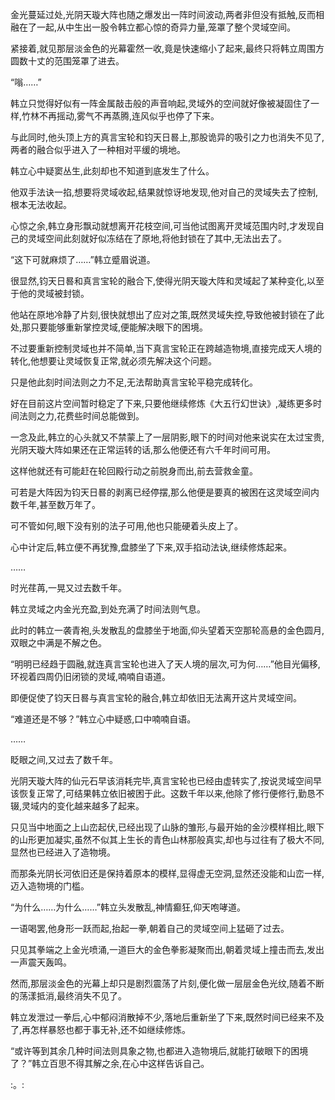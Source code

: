 
金光蔓延过处,光阴天璇大阵也随之爆发出一阵时间波动,两者非但没有抵触,反而相融在了一起,从中生出一股令韩立都心惊的奇异力量,笼罩了整个灵域空间。

紧接着,就见那层淡金色的光幕霍然一收,竟是快速缩小了起来,最终只将韩立周围方圆数十丈的范围笼罩了进去。

“嗡……”

韩立只觉得好似有一阵金属敲击般的声音响起,灵域外的空间就好像被凝固住了一样,竹林不再摇动,雾气不再蒸腾,连风似乎也停了下来。

与此同时,他头顶上方的真言宝轮和钧天日晷上,那股诡异的吸引之力也消失不见了,两者的融合似乎进入了一种相对平缓的境地。

韩立心中疑窦丛生,此刻却也不知道到底发生了什么。

他双手法诀一掐,想要将灵域收起,结果就惊讶地发现,他对自己的灵域失去了控制,根本无法收起。

心惊之余,韩立身形飘动就想离开花枝空间,可当他试图离开灵域范围内时,才发现自己的灵域空间此刻就好似冻结在了原地,将他封锁在了其中,无法出去了。

“这下可就麻烦了……”韩立蹙眉说道。

很显然,钧天日晷和真言宝轮的融合下,使得光阴天璇大阵和灵域起了某种变化,以至于他的灵域被封锁。

他站在原地冷静了片刻,很快就想出了应对之策,既然灵域失控,导致他被封锁在了此处,那只要能够重新掌控灵域,便能解决眼下的困境。

不过要重新控制灵域也并不简单,当下真言宝轮正在跨越造物境,直接完成天人境的转化,他想要让灵域恢复正常,就必须先解决这个问题。

只是他此刻时间法则之力不足,无法帮助真言宝轮平稳完成转化。

好在目前这片空间暂时稳定了下来,只要他继续修炼《大五行幻世诀》,凝练更多时间法则之力,花费些时间总能做到。

一念及此,韩立的心头就又不禁蒙上了一层阴影,眼下的时间对他来说实在太过宝贵,光阴天璇大阵如果还在正常运转的话,那么他便还有六千年时间可用。

这样他就还有可能赶在轮回殿行动之前脱身而出,前去营救金童。

可若是大阵因为钧天日晷的剥离已经停摆,那么他便是要真的被困在这灵域空间内数千年,甚至数万年了。

可不管如何,眼下没有别的法子可用,他也只能硬着头皮上了。

心中计定后,韩立便不再犹豫,盘膝坐了下来,双手掐动法诀,继续修炼起来。

……

时光荏苒,一晃又过去数千年。

韩立灵域之内金光充盈,到处充满了时间法则气息。

此时的韩立一袭青袍,头发散乱的盘膝坐于地面,仰头望着天空那轮高悬的金色圆月,双眼之中满是不解之色。

“明明已经趋于圆融,就连真言宝轮也进入了天人境的层次,可为何……”他目光偏移,环视着四周仍旧闭锁的灵域,喃喃自语道。

即便促使了钧天日晷与真言宝轮的融合,韩立却依旧无法离开这片灵域空间。

“难道还是不够？”韩立心中疑惑,口中喃喃自语。

……

眨眼之间,又过去了数千年。

光阴天璇大阵的仙元石早该消耗完毕,真言宝轮也已经由虚转实了,按说灵域空间早该恢复正常了,可结果韩立依旧被困于此。这数千年以来,他除了修行便修行,勤恳不辍,灵域内的变化越来越多了起来。

只见当中地面之上山峦起伏,已经出现了山脉的雏形,与最开始的金沙模样相比,眼下的山形更加凝实,虽然不似其上生长的青色山林那般真实,却也与过往有了极大不同,显然也已经进入了造物境。

而那条光阴长河依旧还是保持着原本的模样,显得虚无空洞,显然还没能和山峦一样,迈入造物境的门槛。

“为什么……为什么……”韩立头发散乱,神情癫狂,仰天咆哮道。

一语喝罢,他身形一跃而起,抬起一拳,朝着自己的灵域空间上猛砸了过去。

只见其拳端之上金光喷涌,一道巨大的金色拳影凝聚而出,朝着灵域上撞击而去,发出一声震天轰鸣。

然而,那层淡金色的光幕上却只是剧烈震荡了片刻,便化做一层层金色光纹,随着不断的荡漾抵消,最终消失不见了。

韩立发泄过一拳后,心中郁闷消散掉不少,落地后重新坐了下来,既然时间已经来不及了,再怎样暴怒也都于事无补,还不如继续修炼。

“或许等到其余几种时间法则具象之物,也都进入造物境后,就能打破眼下的困境了？”韩立百思不得其解之余,在心中这样告诉自己。

:。:
